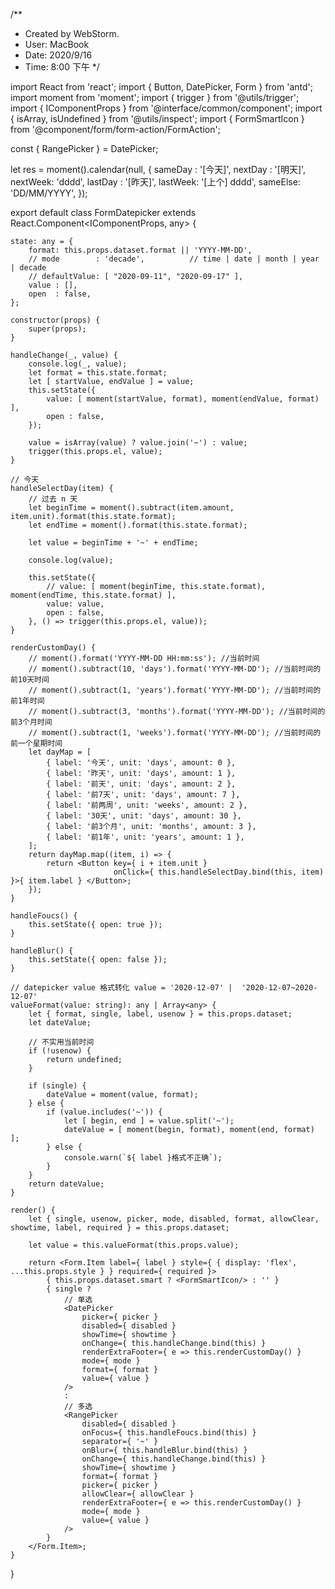 /**
 * Created by WebStorm.
 * User: MacBook
 * Date: 2020/9/16
 * Time: 8:00 下午
 */

import React from 'react';
import { Button, DatePicker, Form } from 'antd';
import moment from 'moment';
import { trigger } from '@utils/trigger';
import { IComponentProps } from '@interface/common/component';
import { isArray, isUndefined } from '@utils/inspect';
import { FormSmartIcon } from '@component/form/form-action/FormAction';

const { RangePicker } = DatePicker;

let res = moment().calendar(null, {
    sameDay : '[今天]',
    nextDay : '[明天]',
    nextWeek: 'dddd',
    lastDay : '[昨天]',
    lastWeek: '[上个] dddd',
    sameElse: 'DD/MM/YYYY',
});

export default class FormDatepicker extends React.Component<IComponentProps, any> {

    state: any = {
        format: this.props.dataset.format || 'YYYY-MM-DD',
        // mode        : 'decade',          // time | date | month | year | decade
        // defaultValue: [ "2020-09-11", "2020-09-17" ],
        value : [],
        open  : false,
    };

    constructor(props) {
        super(props);
    }

    handleChange(_, value) {
        console.log(_, value);
        let format = this.state.format;
        let [ startValue, endValue ] = value;
        this.setState({
            value: [ moment(startValue, format), moment(endValue, format) ],
            open : false,
        });

        value = isArray(value) ? value.join('~') : value;
        trigger(this.props.el, value);
    }

    // 今天
    handleSelectDay(item) {
        // 过去 n 天
        let beginTime = moment().subtract(item.amount, item.unit).format(this.state.format);
        let endTime = moment().format(this.state.format);

        let value = beginTime + '~' + endTime;

        console.log(value);

        this.setState({
            // value: [ moment(beginTime, this.state.format), moment(endTime, this.state.format) ],
            value: value,
            open : false,
        }, () => trigger(this.props.el, value));
    }

    renderCustomDay() {
        // moment().format('YYYY-MM-DD HH:mm:ss'); //当前时间
        // moment().subtract(10, 'days').format('YYYY-MM-DD'); //当前时间的前10天时间
        // moment().subtract(1, 'years').format('YYYY-MM-DD'); //当前时间的前1年时间
        // moment().subtract(3, 'months').format('YYYY-MM-DD'); //当前时间的前3个月时间
        // moment().subtract(1, 'weeks').format('YYYY-MM-DD'); //当前时间的前一个星期时间
        let dayMap = [
            { label: '今天', unit: 'days', amount: 0 },
            { label: '昨天', unit: 'days', amount: 1 },
            { label: '前天', unit: 'days', amount: 2 },
            { label: '前7天', unit: 'days', amount: 7 },
            { label: '前两周', unit: 'weeks', amount: 2 },
            { label: '30天', unit: 'days', amount: 30 },
            { label: '前3个月', unit: 'months', amount: 3 },
            { label: '前1年', unit: 'years', amount: 1 },
        ];
        return dayMap.map((item, i) => {
            return <Button key={ i + item.unit }
                           onClick={ this.handleSelectDay.bind(this, item) }>{ item.label } </Button>;
        });
    }

    handleFoucs() {
        this.setState({ open: true });
    }

    handleBlur() {
        this.setState({ open: false });
    }

    // datepicker value 格式转化 value = '2020-12-07' |  '2020-12-07~2020-12-07'
    valueFormat(value: string): any | Array<any> {
        let { format, single, label, usenow } = this.props.dataset;
        let dateValue;

        // 不实用当前时间
        if (!usenow) {
            return undefined;
        }

        if (single) {
            dateValue = moment(value, format);
        } else {
            if (value.includes('~')) {
                let [ begin, end ] = value.split('~');
                dateValue = [ moment(begin, format), moment(end, format) ];
            } else {
                console.warn(`${ label }格式不正确`);
            }
        }
        return dateValue;
    }

    render() {
        let { single, usenow, picker, mode, disabled, format, allowClear, showtime, label, required } = this.props.dataset;

        let value = this.valueFormat(this.props.value);

        return <Form.Item label={ label } style={ { display: 'flex', ...this.props.style } } required={ required }>
            { this.props.dataset.smart ? <FormSmartIcon/> : '' }
            { single ?
                // 单选
                <DatePicker
                    picker={ picker }
                    disabled={ disabled }
                    showTime={ showtime }
                    onChange={ this.handleChange.bind(this) }
                    renderExtraFooter={ e => this.renderCustomDay() }
                    mode={ mode }
                    format={ format }
                    value={ value }
                />
                :
                // 多选
                <RangePicker
                    disabled={ disabled }
                    onFocus={ this.handleFoucs.bind(this) }
                    separator={ '~' }
                    onBlur={ this.handleBlur.bind(this) }
                    onChange={ this.handleChange.bind(this) }
                    showTime={ showtime }
                    format={ format }
                    picker={ picker }
                    allowClear={ allowClear }
                    renderExtraFooter={ e => this.renderCustomDay() }
                    mode={ mode }
                    value={ value }
                />
            }
        </Form.Item>;
    }
}
